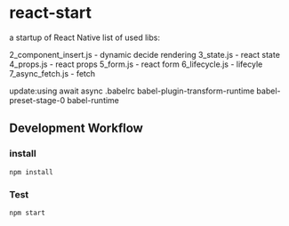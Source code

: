 # react-start

a startup of React Native
list of used libs:

2_component_insert.js  - dynamic decide rendering
3_state.js             - react state
4_props.js             - react props
5_form.js              - react form
6_lifecycle.js         - lifecyle
7_async_fetch.js       - fetch 


update:using await async 
.babelrc
babel-plugin-transform-runtime
babel-preset-stage-0
babel-runtime
## Development Workflow

### install

```
npm install
```

### Test

```
npm start
```




